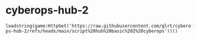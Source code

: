 # cyberops-hub-2
```loadstring(game:HttpGet('https://raw.githubusercontent.com/glrt/cyberops-hub-2/refs/heads/main/script%20hub%20basic%202%20cyberops'))()```

